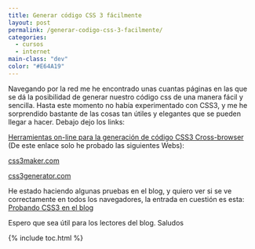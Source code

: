 ```yaml
---
title: Generar código CSS 3 fácilmente
layout: post
permalink: /generar-codigo-css-3-facilmente/
categories:
  - cursos
  - internet
main-class: "dev"
color: "#E64A19"
---
```

Navegando por la red me he encontrado unas cuantas páginas en las que se dá la posibilidad de generar nuestro código css de una manera fácil y sencilla. Hasta este momento no había experimentado con CSS3, y me he sorprendido bastante de las cosas tan útiles y elegantes que se pueden llegar a hacer. Debajo dejo los links:  

<!--ad-->

[Herramientas on-line para la generación de código CSS3 Cross-browser][1] (De este enlace solo he probado las siguientes Webs):  

[css3maker.com][2]  

[css3generator.com][3]

He estado haciendo algunas pruebas en el blog, y quiero ver si se ve correctamente en todos los navegadores, la entrada en cuestión es esta: [Probando CSS3 en el blog][4]

Espero que sea útil para los lectores del blog. Saludos



 [1]: http://www.susannakosic.net/css/126-herramientas-on-line-para-la-generacion-de-codigo-css3-cross-browser
 [2]: http://www.css3maker.com/
 [3]: http://css3generator.com/
 [4]: https://elbauldelprogramador.com/probando-css3-en-el-blog/

{% include toc.html %}
